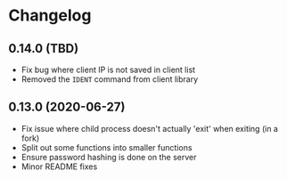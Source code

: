# Changelog

## 0.14.0 (TBD)

  * Fix bug where client IP is not saved in client list
  * Removed the `IDENT` command from client library

## 0.13.0 (2020-06-27)

  * Fix issue where child process doesn't actually 'exit' when exiting (in a fork)
  * Split out some functions into smaller functions
  * Ensure password hashing is done on the server
  * Minor README fixes
